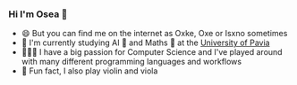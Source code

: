 ### Hi I'm Osea 👋
- 😄 But you can find me on the internet as Oxke, Oxe or Isxno sometimes
- 🌱 I'm currently studying AI 🤖 and Maths 🧮 at the [University of Pavia](https://web-en.unipv.it/)
- 👨🏻‍💻 I have a big passion for Computer Science and I've played around with many different programming languages and workflows
- 🎵 Fun fact, I also play violin and viola
